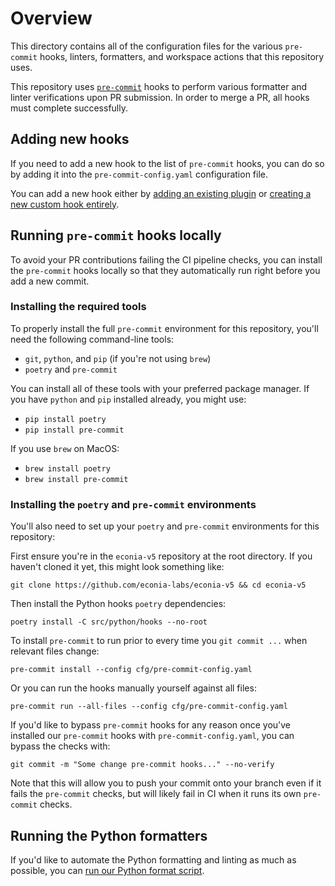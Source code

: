 # Overview

This directory contains all of the configuration files for the various
`pre-commit` hooks, linters, formatters, and workspace actions that this
repository uses.

This repository uses [`pre-commit`] hooks to perform various formatter and
linter verifications upon PR submission. In order to merge a PR, all hooks
must complete successfully.

## Adding new hooks

If you need to add a new hook to the list of `pre-commit` hooks, you can do so
by adding it into the `pre-commit-config.yaml` configuration file.

You can add a new hook either by [adding an existing plugin] or [creating a new
custom hook entirely][creating a new custom hook entirely].

## Running `pre-commit` hooks locally

To avoid your PR contributions failing the CI pipeline checks, you can install
the `pre-commit` hooks locally so that they automatically run right before you
add a new commit.

### Installing the required tools

To properly install the full `pre-commit` environment for this repository,
you'll need the following command-line tools:

- `git`, `python`, and `pip` (if you're not using `brew`)
- `poetry` and `pre-commit`

You can install all of these tools with your preferred package manager.
If you have `python` and `pip` installed already, you might use:

- `pip install poetry`
- `pip install pre-commit`

If you use `brew` on MacOS:

- `brew install poetry`
- `brew install pre-commit`

### Installing the `poetry` and `pre-commit` environments

You'll also need to set up your `poetry` and `pre-commit` environments for this
repository:

First ensure you're in the `econia-v5` repository at the root directory. If you
haven't cloned it yet, this might look something like:

```shell
git clone https://github.com/econia-labs/econia-v5 && cd econia-v5
```

Then install the Python hooks `poetry` dependencies:

```shell
poetry install -C src/python/hooks --no-root
```

To install `pre-commit` to run prior to every time you `git commit ...` when
relevant files change:

```shell
pre-commit install --config cfg/pre-commit-config.yaml
```

Or you can run the hooks manually yourself against all files:

```shell
pre-commit run --all-files --config cfg/pre-commit-config.yaml
```

If you'd like to bypass `pre-commit` hooks for any reason once you've installed
our `pre-commit` hooks with `pre-commit-config.yaml`, you can bypass the checks
with:

```shell
git commit -m "Some change pre-commit hooks..." --no-verify
```

Note that this will allow you to push your commit onto your branch even if it
fails the `pre-commit` checks, but will likely fail in CI when it runs its
own `pre-commit` checks.

## Running the Python formatters

If you'd like to automate the Python formatting and linting as much as possible,
you can [run our Python format script].

[adding an existing plugin]: https://pre-commit.com/#plugins
[creating a new custom hook entirely]: https://pre-commit.com/#new-hooks
[run our python format script]: ../src/python/hooks/README.md#run-our-formatting-script
[`pre-commit`]: https://pre-commit.com
